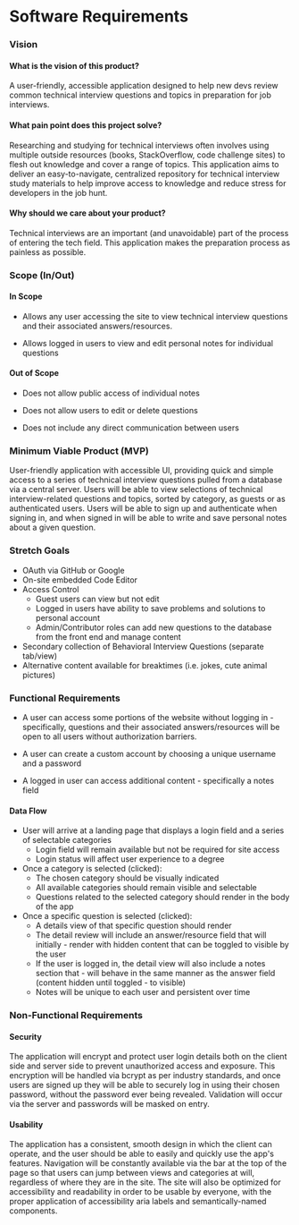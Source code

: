 # Software Requirements

### Vision

#### **What is the vision of this product?**

A user-friendly, accessible application designed to help new devs review common technical interview questions and topics in preparation for job interviews.

#### **What pain point does this project solve?**

Researching and studying for technical interviews often involves using multiple outside resources (books, StackOverflow, code challenge sites) to flesh out knowledge and cover a range of topics. This application aims to deliver an easy-to-navigate, centralized repository for technical interview study materials to help improve access to knowledge and reduce stress for developers in the job hunt.

#### **Why should we care about your product?**

Technical interviews are an important (and unavoidable) part of the process of entering the tech field. This application makes the preparation process as painless as possible.

### Scope (In/Out)

#### **In Scope**

- Allows any user accessing the site to view technical interview questions and their associated answers/resources.

- Allows logged in users to view and edit personal notes for individual questions

#### **Out of Scope**

- Does not allow public access of individual notes

- Does not allow users to edit or delete questions

- Does not include any direct communication between users

### Minimum Viable Product (MVP)

User-friendly application with accessible UI, providing quick and simple access to a series of technical interview questions pulled from a database via a central server. Users will be able to view selections of technical interview-related questions and topics, sorted by category, as guests or as authenticated users. Users will be able to sign up and authenticate when signing in, and when signed in will be able to write and save personal notes about a given question.

### Stretch Goals

- OAuth via GitHub or Google
- On-site embedded Code Editor
- Access Control
  - Guest users can view but not edit
  - Logged in users have ability to save problems and solutions to personal account
  - Admin/Contributor roles can add new questions to the database from the front end and manage content
- Secondary collection of Behavioral Interview Questions (separate tab/view)
- Alternative content available for breaktimes (i.e. jokes, cute animal pictures)

### Functional Requirements

- A user can access some portions of the website without logging in - specifically, questions and their associated answers/resources will be open to all users without authorization barriers.

- A user can create a custom account by choosing a unique username and a password

- A logged in user can access additional content - specifically a notes field

#### **Data Flow**

- User will arrive at a landing page that displays a login field and a series of selectable categories
  - Login field will remain available but not be required for site access
  - Login status will affect user experience to a degree
- Once a category is selected (clicked):
  - The chosen category should be visually indicated
  - All available categories should remain visible and selectable
  - Questions related to the selected category should render in the body of the app
- Once a specific question is selected (clicked):
  - A details view of that specific question should render
  - The detail review will include an answer/resource field that will initially - render with hidden content that can be toggled to visible by the user
  - If the user is logged in, the detail view will also include a notes section that - will behave in the same manner as the answer field (content hidden until toggled - to visible)
  - Notes will be unique to each user and persistent over time

### Non-Functional Requirements

#### **Security**

The application will encrypt and protect user login details both on the client side and server side to prevent unauthorized access and exposure. This encryption will be handled via bcrypt as per industry standards, and once users are signed up they will be able to securely log in using their chosen password, without the password ever being revealed. Validation will occur via the server and passwords will be masked on entry.

#### **Usability**

The application has a consistent, smooth design in which the client can operate, and the user should be able to easily and quickly use the app's features. Navigation will be constantly available via the bar at the top of the page so that users can jump between views and categories at will, regardless of where they are in the site. The site will also be optimized for accessibility and readability in order to be usable by everyone, with the proper application of accessibility aria labels and semantically-named components.
